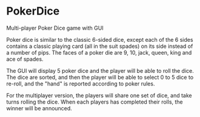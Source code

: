 PokerDice
=========

Multi-player Poker Dice game with GUI

Poker dice is similar to the classic 6-sided dice, except each of the 6 sides
contains a classic playing card (all in the suit spades) on its side instead of
a number of pips. The faces of a poker die are 9, 10, jack, queen, king and
ace of spades.

The GUI will display 5 poker dice and the player will be able to roll the dice.
The dice are sorted, and then the player will be able to select 0 to 5 dice to
re-roll, and the "hand" is reported according to poker rules.

For the multiplayer version, the players will share one set of dice, and take
turns rolling the dice. When each players has completed their rolls, the winner
will be announced.
